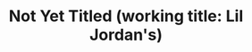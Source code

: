 ---
ee_id_thing: '2219'
site: '1'
type: '2'
inv_num: 2012-080
url: 2012-080-lil-jordans
title: 'Not Yet Titled (working title: Lil Jordan''s)'
year: '2012'
display_year: '2012'
medium: 'Baby Air Jordans, shoe rack. '
dims: 'Variable. '
pitch: "​..."
ps: ''
live_url: ''
related: ''
youtube: ''
related_code: ''
imgs: air-jordans-2012-080-detail-database-ih.jpg,air-jordans-2012-080-full-database-ih.jpg
subheading: ''
download: ''
add_credit: ''
commission: ''
layout: things-i-made
---